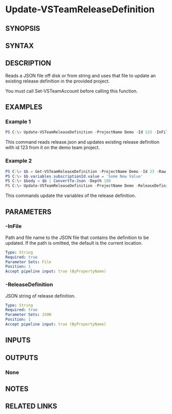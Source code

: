 <!-- #include "./common/header.md" -->

# Update-VSTeamReleaseDefinition

## SYNOPSIS

<!-- #include "./synopsis/Update-VSTeamReleaseDefinition.md" -->

## SYNTAX

## DESCRIPTION

Reads a JSON file off disk or from string and uses that file to update an existing release definition in the provided project.

You must call Set-VSTeamAccount before calling this function.

## EXAMPLES

### Example 1

```powershell
PS C:\> Update-VSTeamReleaseDefinition -ProjectName Demo -Id 123 -InFile release.json
```

This command reads release.json and updates existing release definition with
id 123 from it on the demo team project.

### Example 2

```powershell
PS C:\> $b = Get-VSTeamReleaseDefinition -ProjectName Demo -Id 23 -Raw
PS C:\> $b.variables.subscriptionId.value = 'Some New Value'
PS C:\> $body = $b | ConvertTo-Json -Depth 100
PS C:\> Update-VSTeamReleaseDefinition -ProjectName Demo -ReleaseDefinition $body
```

This commands update the variables of the release definition.

## PARAMETERS

<!-- #include "./params/projectName.md" -->

### -InFile

Path and file name to the JSON file that contains the definition to be updated. If the path is omitted, the default is the current location.

```yaml
Type: String
Required: true
Parameter Sets: File
Position: 1
Accept pipeline input: true (ByPropertyName)
```

### -ReleaseDefinition

JSON string of release definition.

```yaml
Type: String
Required: true 
Parameter Sets: JSON
Position: 1
Accept pipeline input: true (ByPropertyName)
```

<!-- #include "./params/confirm.md" -->

<!-- #include "./params/force.md" -->

<!-- #include "./params/whatIf.md" -->

## INPUTS

## OUTPUTS

### None

## NOTES

<!-- #include "./common/prerequisites.md" -->

## RELATED LINKS

<!-- #include "./common/related.md" -->
